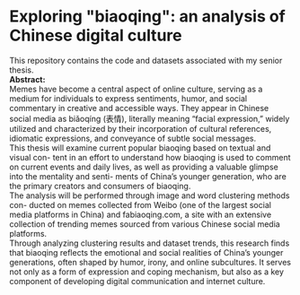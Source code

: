 # Exploring "biaoqing": an analysis of Chinese digital culture <br>
This repository contains the code and datasets associated with my senior thesis. <br>
**Abstract:** <br> 
Memes have become a central aspect of online culture, serving as a medium for individuals to express sentiments, humor, and social commentary in creative and accessible ways. They appear in Chinese social media as biǎoqíng (表情), literally meaning “facial expression,” widely utilized and characterized by their incorporation of cultural references, idiomatic expressions, and conveyance of subtle social messages. <br>
This thesis will examine current popular biaoqing based on textual and visual con- tent in an effort to understand how biaoqing is used to comment on current events and daily lives, as well as providing a valuable glimpse into the mentality and senti- ments of China’s younger generation, who are the primary creators and consumers of biaoqing. <br>
The analysis will be performed through image and word clustering methods con- ducted on memes collected from Weibo (one of the largest social media platforms in China) and fabiaoqing.com, a site with an extensive collection of trending memes sourced from various Chinese social media platforms. <br>
Through analyzing clustering results and dataset trends, this research finds that biaoqing reflects the emotional and social realities of China’s younger generations, often shaped by humor, irony, and online subcultures. It serves not only as a form of expression and coping mechanism, but also as a key component of developing digital communication and internet culture.
